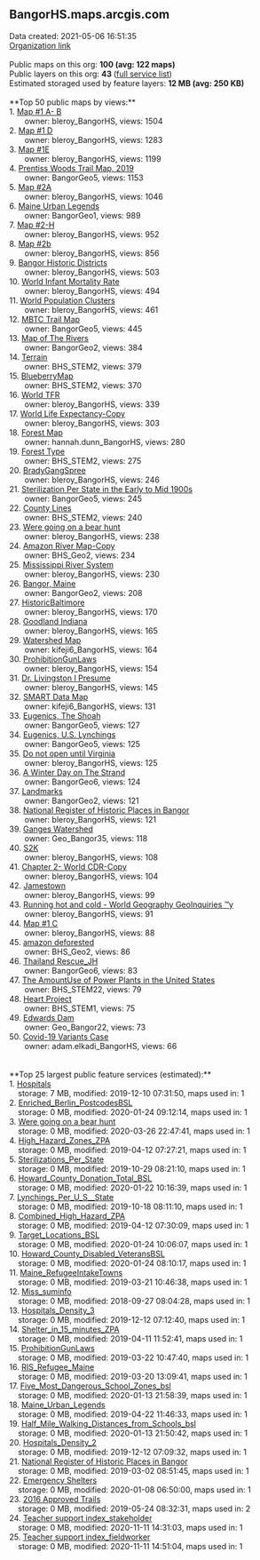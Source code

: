 <h2>BangorHS.maps.arcgis.com</h2> Data created: 2021-05-06 16:51:35 <br /><a target='new' href='https://BangorHS.maps.arcgis.com'>Organization link</a><br /><br />Public maps on this org: <b>100 (avg: 122 maps)</b><br />Public layers on this org: <b>43 </b>(<a target='new' href='https://services.arcgis.com/VJQ2z1F7YqbcFUao/ArcGIS/rest/services'>full service list</a>)<br />Estimated storaged used by feature layers: <b>12 MB (avg: 250 KB)</b><br /><br />**Top 50 public maps by views:**<br />  1. <a target='new' href='https://www.arcgis.com/home/item.html?id=a400965ace154069b635e3b2d97c12c7'>Map #1 A- B</a> <br />  &nbsp;&nbsp;&nbsp;&nbsp; &nbsp;&nbsp;owner: bleroy_BangorHS, views: 1504<br />  2. <a target='new' href='https://www.arcgis.com/home/item.html?id=35782b498b5c4c40916a75c0f8e61297'>Map #1 D</a> <br />  &nbsp;&nbsp;&nbsp;&nbsp; &nbsp;&nbsp;owner: bleroy_BangorHS, views: 1283<br />  3. <a target='new' href='https://www.arcgis.com/home/item.html?id=3bf34962a2d746c69a86efb40313d3db'>Map #1E</a> <br />  &nbsp;&nbsp;&nbsp;&nbsp; &nbsp;&nbsp;owner: bleroy_BangorHS, views: 1199<br />  4. <a target='new' href='https://www.arcgis.com/home/item.html?id=aaf3c6b5e37949048c72e108b9994e66'>Prentiss Woods Trail Map, 2019</a> <br />  &nbsp;&nbsp;&nbsp;&nbsp; &nbsp;&nbsp;owner: BangorGeo5, views: 1153<br />  5. <a target='new' href='https://www.arcgis.com/home/item.html?id=0b8166b5d55d4ab1935d35ab2ae4ca03'>Map #2A</a> <br />  &nbsp;&nbsp;&nbsp;&nbsp; &nbsp;&nbsp;owner: bleroy_BangorHS, views: 1046<br />  6. <a target='new' href='https://www.arcgis.com/home/item.html?id=ec64a6914c314fd0bb9737db7f532f71'>Maine Urban Legends</a> <br />  &nbsp;&nbsp;&nbsp;&nbsp; &nbsp;&nbsp;owner: BangorGeo1, views: 989<br />  7. <a target='new' href='https://www.arcgis.com/home/item.html?id=a1341d0b99284961a7bbc0fd738fb208'>Map #2-H</a> <br />  &nbsp;&nbsp;&nbsp;&nbsp; &nbsp;&nbsp;owner: bleroy_BangorHS, views: 952<br />  8. <a target='new' href='https://www.arcgis.com/home/item.html?id=930f7d2379a64fc8ac30afad4e64de85'>Map #2b</a> <br />  &nbsp;&nbsp;&nbsp;&nbsp; &nbsp;&nbsp;owner: bleroy_BangorHS, views: 856<br />  9. <a target='new' href='https://www.arcgis.com/home/item.html?id=59b9eced38b64fd880690e82ebba642b'>Bangor Historic Districts</a> <br />  &nbsp;&nbsp;&nbsp;&nbsp; &nbsp;&nbsp;owner: bleroy_BangorHS, views: 503<br />  10. <a target='new' href='https://www.arcgis.com/home/item.html?id=c00f7ea0a03a4b21badfa29e2764b229'>World Infant Mortality Rate</a> <br />  &nbsp;&nbsp;&nbsp;&nbsp; &nbsp;&nbsp;owner: bleroy_BangorHS, views: 494<br />  11. <a target='new' href='https://www.arcgis.com/home/item.html?id=7d78147878a24edfbc8f25f0d59738f6'>World Population Clusters</a> <br />  &nbsp;&nbsp;&nbsp;&nbsp; &nbsp;&nbsp;owner: bleroy_BangorHS, views: 461<br />  12. <a target='new' href='https://www.arcgis.com/home/item.html?id=bd3516c52fd541498c54581533370e2a'>MBTC Trail Map</a> <br />  &nbsp;&nbsp;&nbsp;&nbsp; &nbsp;&nbsp;owner: BangorGeo5, views: 445<br />  13. <a target='new' href='https://www.arcgis.com/home/item.html?id=973495e8bf0b445c8f4a7b9e9d57d7f7'>Map of The Rivers</a> <br />  &nbsp;&nbsp;&nbsp;&nbsp; &nbsp;&nbsp;owner: BangorGeo2, views: 384<br />  14. <a target='new' href='https://www.arcgis.com/home/item.html?id=bd880aac21da4d128a5c8add191683a8'>Terrain</a> <br />  &nbsp;&nbsp;&nbsp;&nbsp; &nbsp;&nbsp;owner: BHS_STEM2, views: 379<br />  15. <a target='new' href='https://www.arcgis.com/home/item.html?id=67d3f45f87ab470f90257c708f2e4931'>BlueberryMap</a> <br />  &nbsp;&nbsp;&nbsp;&nbsp; &nbsp;&nbsp;owner: BHS_STEM2, views: 370<br />  16. <a target='new' href='https://www.arcgis.com/home/item.html?id=cf422466517840eca152dbf634dd0a4d'>World TFR</a> <br />  &nbsp;&nbsp;&nbsp;&nbsp; &nbsp;&nbsp;owner: bleroy_BangorHS, views: 339<br />  17. <a target='new' href='https://www.arcgis.com/home/item.html?id=1223e1ef1cc7461599d32e7f4bd23275'>World Life Expectancy-Copy</a> <br />  &nbsp;&nbsp;&nbsp;&nbsp; &nbsp;&nbsp;owner: bleroy_BangorHS, views: 303<br />  18. <a target='new' href='https://www.arcgis.com/home/item.html?id=ddf2b84bd2fb4b5a83bc435d03e4ce92'>Forest Map</a> <br />  &nbsp;&nbsp;&nbsp;&nbsp; &nbsp;&nbsp;owner: hannah.dunn_BangorHS, views: 280<br />  19. <a target='new' href='https://www.arcgis.com/home/item.html?id=e3ce1eaaf13144169d9ead903b3f3d72'>Forest Type</a> <br />  &nbsp;&nbsp;&nbsp;&nbsp; &nbsp;&nbsp;owner: BHS_STEM2, views: 275<br />  20. <a target='new' href='https://www.arcgis.com/home/item.html?id=546d24e3ec5b4e4e9b3a34e38085ed03'>BradyGangSpree</a> <br />  &nbsp;&nbsp;&nbsp;&nbsp; &nbsp;&nbsp;owner: bleroy_BangorHS, views: 246<br />  21. <a target='new' href='https://www.arcgis.com/home/item.html?id=241496956c864ed2b611733fa5b8c24b'>Sterilization Per State in the Early to Mid 1900s</a> <br />  &nbsp;&nbsp;&nbsp;&nbsp; &nbsp;&nbsp;owner: BangorGeo5, views: 245<br />  22. <a target='new' href='https://www.arcgis.com/home/item.html?id=f08fed5f64eb4adcaf68b84e64383d9c'>County Lines</a> <br />  &nbsp;&nbsp;&nbsp;&nbsp; &nbsp;&nbsp;owner: BHS_STEM2, views: 240<br />  23. <a target='new' href='https://www.arcgis.com/home/item.html?id=658b280d420d431abfc2b96a3de268ad'>Were going on a bear hunt</a> <br />  &nbsp;&nbsp;&nbsp;&nbsp; &nbsp;&nbsp;owner: bleroy_BangorHS, views: 238<br />  24. <a target='new' href='https://www.arcgis.com/home/item.html?id=7e195650b159419bb6dd91a9722f9f44'>Amazon River Map-Copy</a> <br />  &nbsp;&nbsp;&nbsp;&nbsp; &nbsp;&nbsp;owner: BHS_Geo2, views: 234<br />  25. <a target='new' href='https://www.arcgis.com/home/item.html?id=617cc8a469204856aeabb7211934f89c'>Mississippi River System</a> <br />  &nbsp;&nbsp;&nbsp;&nbsp; &nbsp;&nbsp;owner: bleroy_BangorHS, views: 230<br />  26. <a target='new' href='https://www.arcgis.com/home/item.html?id=37039c6a2ee54c528c17f8e83348aecf'>Bangor, Maine</a> <br />  &nbsp;&nbsp;&nbsp;&nbsp; &nbsp;&nbsp;owner: BangorGeo2, views: 208<br />  27. <a target='new' href='https://www.arcgis.com/home/item.html?id=2942c33267404b92bcdf12683176f850'>HistoricBaltimore</a> <br />  &nbsp;&nbsp;&nbsp;&nbsp; &nbsp;&nbsp;owner: bleroy_BangorHS, views: 170<br />  28. <a target='new' href='https://www.arcgis.com/home/item.html?id=71a17b3ba69b4f099b62e8fb0b5da3ca'>Goodland Indiana</a> <br />  &nbsp;&nbsp;&nbsp;&nbsp; &nbsp;&nbsp;owner: bleroy_BangorHS, views: 165<br />  29. <a target='new' href='https://www.arcgis.com/home/item.html?id=5266b076b385460281e546a84d95fb6a'>Watershed Map</a> <br />  &nbsp;&nbsp;&nbsp;&nbsp; &nbsp;&nbsp;owner: kifeji6_BangorHS, views: 164<br />  30. <a target='new' href='https://www.arcgis.com/home/item.html?id=dca1696a1c8e4a0685c64d4de57b66c6'>ProhibitionGunLaws</a> <br />  &nbsp;&nbsp;&nbsp;&nbsp; &nbsp;&nbsp;owner: bleroy_BangorHS, views: 154<br />  31. <a target='new' href='https://www.arcgis.com/home/item.html?id=59cd7c780073441d97177cb9ecf0b407'>Dr. Livingston I Presume</a> <br />  &nbsp;&nbsp;&nbsp;&nbsp; &nbsp;&nbsp;owner: bleroy_BangorHS, views: 145<br />  32. <a target='new' href='https://www.arcgis.com/home/item.html?id=f933fa0af2ab47599a97727f73112720'>SMART Data Map</a> <br />  &nbsp;&nbsp;&nbsp;&nbsp; &nbsp;&nbsp;owner: kifeji6_BangorHS, views: 131<br />  33. <a target='new' href='https://www.arcgis.com/home/item.html?id=45c990be45ea40a5a76a25947197cf26'>Eugenics, The Shoah</a> <br />  &nbsp;&nbsp;&nbsp;&nbsp; &nbsp;&nbsp;owner: BangorGeo5, views: 127<br />  34. <a target='new' href='https://www.arcgis.com/home/item.html?id=8818f3bb100445f19908cdc5081203d0'>Eugenics, U.S. Lynchings</a> <br />  &nbsp;&nbsp;&nbsp;&nbsp; &nbsp;&nbsp;owner: BangorGeo5, views: 125<br />  35. <a target='new' href='https://www.arcgis.com/home/item.html?id=e59d701b81e64cbd80c0a844e157962a'>Do not open until Virginia</a> <br />  &nbsp;&nbsp;&nbsp;&nbsp; &nbsp;&nbsp;owner: bleroy_BangorHS, views: 125<br />  36. <a target='new' href='https://www.arcgis.com/home/item.html?id=f6e7524269364364beac61181655d02f'>A Winter Day on The Strand</a> <br />  &nbsp;&nbsp;&nbsp;&nbsp; &nbsp;&nbsp;owner: BangorGeo6, views: 124<br />  37. <a target='new' href='https://www.arcgis.com/home/item.html?id=21024e71a00c4f458fcd0100249d383e'>Landmarks</a> <br />  &nbsp;&nbsp;&nbsp;&nbsp; &nbsp;&nbsp;owner: BangorGeo2, views: 121<br />  38. <a target='new' href='https://www.arcgis.com/home/item.html?id=d21391696a3940649159b96bf1c67d5c'>National Register of Historic Places in Bangor</a> <br />  &nbsp;&nbsp;&nbsp;&nbsp; &nbsp;&nbsp;owner: bleroy_BangorHS, views: 121<br />  39. <a target='new' href='https://www.arcgis.com/home/item.html?id=6d01fdf3e1e64f4dbfcb45176f3a2521'>Ganges Watershed</a> <br />  &nbsp;&nbsp;&nbsp;&nbsp; &nbsp;&nbsp;owner: Geo_Bangor35, views: 118<br />  40. <a target='new' href='https://www.arcgis.com/home/item.html?id=2c8dde6d292d499389f93ece78f67d27'>S2K</a> <br />  &nbsp;&nbsp;&nbsp;&nbsp; &nbsp;&nbsp;owner: bleroy_BangorHS, views: 108<br />  41. <a target='new' href='https://www.arcgis.com/home/item.html?id=093fedb484054f688769a3e21b05502a'>Chapter 2- World CDR-Copy</a> <br />  &nbsp;&nbsp;&nbsp;&nbsp; &nbsp;&nbsp;owner: bleroy_BangorHS, views: 104<br />  42. <a target='new' href='https://www.arcgis.com/home/item.html?id=1a68f60c2cd747578a23243eb4060f44'>Jamestown</a> <br />  &nbsp;&nbsp;&nbsp;&nbsp; &nbsp;&nbsp;owner: bleroy_BangorHS, views: 99<br />  43. <a target='new' href='https://www.arcgis.com/home/item.html?id=d3f74e56bf51423f993b48d83b1bc74a'>Running hot and cold - World Geography GeoInquiries ™y</a> <br />  &nbsp;&nbsp;&nbsp;&nbsp; &nbsp;&nbsp;owner: bleroy_BangorHS, views: 91<br />  44. <a target='new' href='https://www.arcgis.com/home/item.html?id=48e5773b717840d38b3e88df7481b090'>Map #1 C</a> <br />  &nbsp;&nbsp;&nbsp;&nbsp; &nbsp;&nbsp;owner: bleroy_BangorHS, views: 88<br />  45. <a target='new' href='https://www.arcgis.com/home/item.html?id=5fa11e5e8b924dc4b22957363b82762f'>amazon deforested</a> <br />  &nbsp;&nbsp;&nbsp;&nbsp; &nbsp;&nbsp;owner: BHS_Geo2, views: 86<br />  46. <a target='new' href='https://www.arcgis.com/home/item.html?id=fe222fec2900425b8c70fd0febfbd43c'>Thailand Rescue_JH</a> <br />  &nbsp;&nbsp;&nbsp;&nbsp; &nbsp;&nbsp;owner: BangorGeo6, views: 83<br />  47. <a target='new' href='https://www.arcgis.com/home/item.html?id=8556c8f6e41b4fbb92dfff2a5f8bbf0e'>The AmountUse of Power Plants in the United States</a> <br />  &nbsp;&nbsp;&nbsp;&nbsp; &nbsp;&nbsp;owner: BHS_STEM22, views: 79<br />  48. <a target='new' href='https://www.arcgis.com/home/item.html?id=c894682765f245d4b0d3873eae1eb7c4'>Heart Project</a> <br />  &nbsp;&nbsp;&nbsp;&nbsp; &nbsp;&nbsp;owner: BHS_STEM1, views: 75<br />  49. <a target='new' href='https://www.arcgis.com/home/item.html?id=983983f40b494950b4f659d79f76c4e9'>Edwards Dam</a> <br />  &nbsp;&nbsp;&nbsp;&nbsp; &nbsp;&nbsp;owner: Geo_Bangor22, views: 73<br />  50. <a target='new' href='https://www.arcgis.com/home/item.html?id=a16414c50ba84a06bf0b6df63bc0f23c'>Covid-19 Variants Case</a> <br />  &nbsp;&nbsp;&nbsp;&nbsp; &nbsp;&nbsp;owner: adam.elkadi_BangorHS, views: 66<br /><br /><br />**Top 25 largest public feature services (estimated):**<br /> 1. <a target='new' href='https://www.arcgis.com/home/item.html?id=0df8788bfd4c4adc87dce48f44d0807f'>Hospitals</a><br /> &nbsp;&nbsp;&nbsp;&nbsp;storage: 7 MB, modified: 2019-12-10 07:31:50, maps used in: 1<br /> 2. <a target='new' href='https://www.arcgis.com/home/item.html?id=d745eac65e34464d8e4d3658d0e8344c'>Enriched_Berlin_PostcodesBSL</a><br /> &nbsp;&nbsp;&nbsp;&nbsp;storage: 0 MB, modified: 2020-01-24 09:12:14, maps used in: 1<br /> 3. <a target='new' href='https://www.arcgis.com/home/item.html?id=67db5ea29cfa4c1f90739a2fd476abce'>Were going on a bear hunt</a><br /> &nbsp;&nbsp;&nbsp;&nbsp;storage: 0 MB, modified: 2020-03-26 22:47:41, maps used in: 1<br /> 4. <a target='new' href='https://www.arcgis.com/home/item.html?id=6d0c465253ce4b35aa7ef02005b0971d'>High_Hazard_Zones_ZPA</a><br /> &nbsp;&nbsp;&nbsp;&nbsp;storage: 0 MB, modified: 2019-04-12 07:27:21, maps used in: 1<br /> 5. <a target='new' href='https://www.arcgis.com/home/item.html?id=458c92659f3c499796ded39cfd2e5d7a'>Sterilizations_Per_State</a><br /> &nbsp;&nbsp;&nbsp;&nbsp;storage: 0 MB, modified: 2019-10-29 08:21:10, maps used in: 1<br /> 6. <a target='new' href='https://www.arcgis.com/home/item.html?id=a5e39c5a52e94665ba1a97c531b0be1d'>Howard_County_Donation_Total_BSL</a><br /> &nbsp;&nbsp;&nbsp;&nbsp;storage: 0 MB, modified: 2020-01-22 10:16:39, maps used in: 1<br /> 7. <a target='new' href='https://www.arcgis.com/home/item.html?id=a01ddf3f4ed14d32bf70a9227f8a5079'>Lynchings_Per_U_S__State</a><br /> &nbsp;&nbsp;&nbsp;&nbsp;storage: 0 MB, modified: 2019-10-18 08:11:10, maps used in: 1<br /> 8. <a target='new' href='https://www.arcgis.com/home/item.html?id=78b15e5d3e5440c58477c977436459e7'>Combined_High_Hazard_ZPA</a><br /> &nbsp;&nbsp;&nbsp;&nbsp;storage: 0 MB, modified: 2019-04-12 07:30:09, maps used in: 1<br /> 9. <a target='new' href='https://www.arcgis.com/home/item.html?id=ebc63309bf454833b71062bfcbaea992'>Target_Locations_BSL</a><br /> &nbsp;&nbsp;&nbsp;&nbsp;storage: 0 MB, modified: 2020-01-24 10:06:07, maps used in: 1<br /> 10. <a target='new' href='https://www.arcgis.com/home/item.html?id=94f2d8f804454d8fbc21afd96c75973c'>Howard_County_Disabled_VeteransBSL</a><br /> &nbsp;&nbsp;&nbsp;&nbsp;storage: 0 MB, modified: 2020-01-24 08:10:17, maps used in: 1<br /> 11. <a target='new' href='https://www.arcgis.com/home/item.html?id=cc8d06d0208343f4b66ce4b483f8aa89'>Maine_RefugeeIntakeTowns</a><br /> &nbsp;&nbsp;&nbsp;&nbsp;storage: 0 MB, modified: 2019-03-21 10:46:38, maps used in: 1<br /> 12. <a target='new' href='https://www.arcgis.com/home/item.html?id=f0838aa3b0a844a19d123c2fcc056ce8'>Miss_suminfo</a><br /> &nbsp;&nbsp;&nbsp;&nbsp;storage: 0 MB, modified: 2018-09-27 08:04:28, maps used in: 1<br /> 13. <a target='new' href='https://www.arcgis.com/home/item.html?id=ad7236f213864ca3816f09a512114485'>Hospitals_Density_3</a><br /> &nbsp;&nbsp;&nbsp;&nbsp;storage: 0 MB, modified: 2019-12-12 07:12:40, maps used in: 1<br /> 14. <a target='new' href='https://www.arcgis.com/home/item.html?id=9b54466d6d8046cca2b0d35a656e23a9'>Shelter_in_15_minutes_ZPA</a><br /> &nbsp;&nbsp;&nbsp;&nbsp;storage: 0 MB, modified: 2019-04-11 11:52:41, maps used in: 1<br /> 15. <a target='new' href='https://www.arcgis.com/home/item.html?id=bbae94178ac04c809e6607c63f4cdf17'>ProhibitionGunLaws</a><br /> &nbsp;&nbsp;&nbsp;&nbsp;storage: 0 MB, modified: 2019-03-22 10:47:40, maps used in: 1<br /> 16. <a target='new' href='https://www.arcgis.com/home/item.html?id=a20e8054cc0842359c8255661bad1266'>RIS_Refugee_Maine</a><br /> &nbsp;&nbsp;&nbsp;&nbsp;storage: 0 MB, modified: 2019-03-20 13:09:41, maps used in: 1<br /> 17. <a target='new' href='https://www.arcgis.com/home/item.html?id=967f61113fe2463b9d458412d01d682a'>Five_Most_Dangerous_School_Zones_bsl</a><br /> &nbsp;&nbsp;&nbsp;&nbsp;storage: 0 MB, modified: 2020-01-13 21:58:39, maps used in: 1<br /> 18. <a target='new' href='https://www.arcgis.com/home/item.html?id=1376795e2bbe4e7a91431a1b6cda0969'>Maine_Urban_Legends</a><br /> &nbsp;&nbsp;&nbsp;&nbsp;storage: 0 MB, modified: 2019-04-22 11:46:33, maps used in: 1<br /> 19. <a target='new' href='https://www.arcgis.com/home/item.html?id=9d89784cc4ee4ca18d06b84700170038'>Half_Mile_Walking_Distances_from_Schools_bsl</a><br /> &nbsp;&nbsp;&nbsp;&nbsp;storage: 0 MB, modified: 2020-01-13 21:50:42, maps used in: 1<br /> 20. <a target='new' href='https://www.arcgis.com/home/item.html?id=7692b1594eea43878e22d4a7f89dffb2'>Hospitals_Density_2</a><br /> &nbsp;&nbsp;&nbsp;&nbsp;storage: 0 MB, modified: 2019-12-12 07:09:32, maps used in: 1<br /> 21. <a target='new' href='https://www.arcgis.com/home/item.html?id=a2641ebfbe6541a9ac6ffb4248be86f0'>National Register of Historic Places in Bangor</a><br /> &nbsp;&nbsp;&nbsp;&nbsp;storage: 0 MB, modified: 2019-03-02 08:51:45, maps used in: 1<br /> 22. <a target='new' href='https://www.arcgis.com/home/item.html?id=b0c2b56816944d5cb7d70da6496fc66d'>Emergency Shelters</a><br /> &nbsp;&nbsp;&nbsp;&nbsp;storage: 0 MB, modified: 2020-01-08 06:50:00, maps used in: 1<br /> 23. <a target='new' href='https://www.arcgis.com/home/item.html?id=076a32c527624069a19ae98da9990b9b'>2016 Approved Trails</a><br /> &nbsp;&nbsp;&nbsp;&nbsp;storage: 0 MB, modified: 2019-05-24 08:32:31, maps used in: 2<br /> 24. <a target='new' href='https://www.arcgis.com/home/item.html?id=0e4ee56cca774d3e9ae984d08d763ccc'>Teacher support index_stakeholder</a><br /> &nbsp;&nbsp;&nbsp;&nbsp;storage: 0 MB, modified: 2020-11-11 14:31:03, maps used in: 1<br /> 25. <a target='new' href='https://www.arcgis.com/home/item.html?id=b83c56086f084767b428c43328e15a16'>Teacher support index_fieldworker</a><br /> &nbsp;&nbsp;&nbsp;&nbsp;storage: 0 MB, modified: 2020-11-11 14:51:04, maps used in: 1<br />